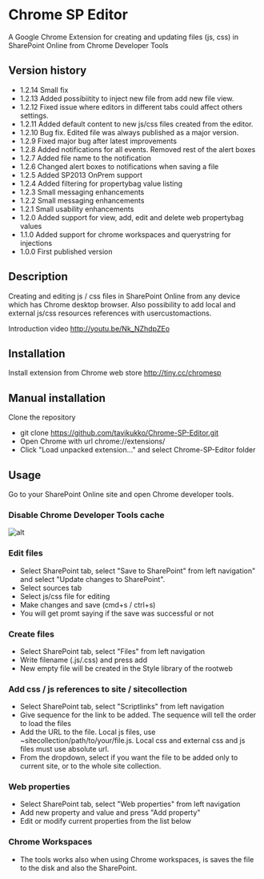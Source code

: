 Chrome SP Editor
==
A Google Chrome Extension for creating and updating files (js, css) in SharePoint Online from Chrome Developer Tools

## Version history
* 1.2.14 Small fix
* 1.2.13 Added possibiitity to inject new file from add new file view.
* 1.2.12 Fixed issue where editors in different tabs could affect others settings.
* 1.2.11 Added default content to new js/css files created from the editor.
* 1.2.10 Bug fix. Edited file was always published as a major version.
* 1.2.9 Fixed major bug after latest improvements
* 1.2.8 Added notifications for all events. Removed rest of the alert boxes
* 1.2.7 Added file name to the notification
* 1.2.6 Changed alert boxes to notifications when saving a file
* 1.2.5 Added SP2013 OnPrem support
* 1.2.4 Added filtering for propertybag value listing
* 1.2.3 Small messaging enhancements
* 1.2.2 Small messaging enhancements
* 1.2.1 Small usability enhancements
* 1.2.0 Added support for view, add, edit and delete web propertybag values
* 1.1.0 Added support for chrome workspaces and querystring for injections
* 1.0.0 First published version

## Description

Creating and editing js / css files in SharePoint Online from any device which has Chrome desktop browser.
Also possibility to add local and external js/css resources references with usercustomactions.

Introduction video http://youtu.be/Nk_NZhdpZEo

## Installation
Install extension from Chrome web store http://tiny.cc/chromesp

## Manual installation
Clone the repository
* git clone https://github.com/tavikukko/Chrome-SP-Editor.git
* Open Chrome with url chrome://extensions/
* Click "Load unpacked extension..." and select Chrome-SP-Editor folder

## Usage

Go to your SharePoint Online site and
open Chrome developer tools.

### Disable Chrome Developer Tools cache
![alt](http://i.stack.imgur.com/LcDvz.png)

### Edit files
* Select SharePoint tab, select "Save to SharePoint" from left navigation" and select "Update changes to SharePoint".
* Select sources tab
* Select js/css file for editing
* Make changes and save (cmd+s / ctrl+s)
* You will get promt saying if the save was successful or not

### Create files
* Select SharePoint tab, select "Files" from left navigation
* Write filename (.js/.css) and press add
* New empty file will be created in the Style library of the rootweb

### Add css / js references to site / sitecollection
* Select SharePoint tab, select "Scriptlinks" from left navigation
* Give sequence for the link to be added. The sequence will tell the order to load the files
* Add the URL to the file. Local js files, use ~sitecollection/path/to/your/file.js. Local css and external css and js files must use absolute url.
* From the dropdown, select if you want the file to be added only to current site, or to the whole site collection.

### Web properties
* Select SharePoint tab, select "Web properties" from left navigation
* Add new property and value and press "Add property"
* Edit or modify current properties from the list below

### Chrome Workspaces
* The tools works also when using Chrome workspaces, is saves the file to the disk and also the SharePoint.
